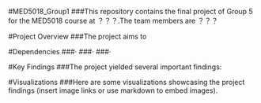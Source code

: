 #MED5018_Group1
###This repository contains the final project of Group 5 for the MED5018 course at ？？？.The team members are ？？？

#Project Overview
###The project aims to

#Dependencies
###·
###·
###·

#Key Findings
###The project yielded several important findings:


#Visualizations
###Here are some visualizations showcasing the project findings (insert image links or use markdown to embed images).
